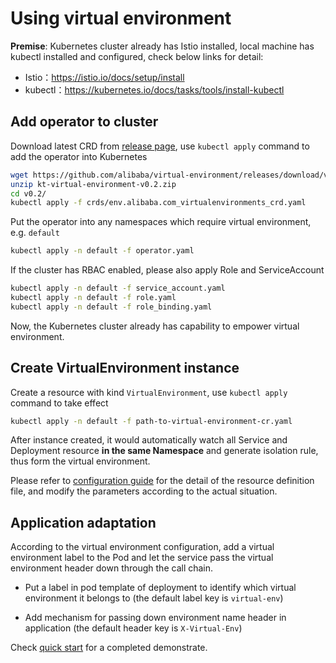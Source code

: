 # Using virtual environment

**Premise**: Kubernetes cluster already has Istio installed, local machine has kubectl installed and configured, check below links for detail:

- Istio：https://istio.io/docs/setup/install
- kubectl：https://kubernetes.io/docs/tasks/tools/install-kubectl

## Add operator to cluster

Download latest CRD from [release page](https://github.com/alibaba/virtual-environment/releases), use `kubectl apply` command to add the operator into Kubernetes

```bash
wget https://github.com/alibaba/virtual-environment/releases/download/v0.2/kt-virtual-environment-v0.2.zip
unzip kt-virtual-environment-v0.2.zip
cd v0.2/
kubectl apply -f crds/env.alibaba.com_virtualenvironments_crd.yaml
```

Put the operator into any namespaces which require virtual environment, e.g. `default`

```bash
kubectl apply -n default -f operator.yaml
```

If the cluster has RBAC enabled, please also apply Role and ServiceAccount

```bash
kubectl apply -n default -f service_account.yaml
kubectl apply -n default -f role.yaml
kubectl apply -n default -f role_binding.yaml
```

Now, the Kubernetes cluster already has capability to empower virtual environment.

## Create VirtualEnvironment instance

Create a resource with kind `VirtualEnvironment`, use `kubectl apply` command to take effect

```bash
kubectl apply -n default -f path-to-virtual-environment-cr.yaml
```

After instance created, it would automatically watch all Service and Deployment resource **in the same Namespace** and generate isolation rule, thus form the virtual environment.

Please refer to [configuration guide](en-us/ve/configuration.md) for the detail of the resource definition file, and modify the parameters according to the actual situation.

## Application adaptation

According to the virtual environment configuration, add a virtual environment label to the Pod and let the service pass the virtual environment header down through the call chain.

- Put a label in pod template of deployment to identify which virtual environment it belongs to (the default label key is `virtual-env`)

- Add mechanism for passing down environment name header in application (the default header key is `X-Virtual-Env`)

Check [quick start](en-us/ve/quickstart.md) for a completed demonstrate.
